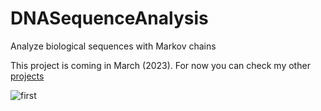 # DNASequenceAnalysis
Analyze biological sequences with Markov chains
<p>This project is coming in March (2023). For now you can check my other <a href="https://github.com/iliamaksimov">projects</a></p> 

![first](https://user-images.githubusercontent.com/125837844/220231636-01d59318-1815-48a8-86c8-b4e0607e1a9e.png)
